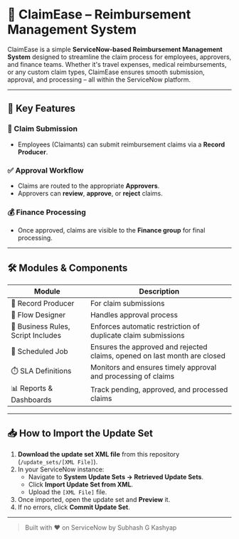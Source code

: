 # 💼 ClaimEase – Reimbursement Management System

ClaimEase is a simple **ServiceNow-based Reimbursement Management System** designed to streamline the claim process for employees, approvers, and finance teams. Whether it's travel expenses, medical reimbursements, or any custom claim types, ClaimEase ensures smooth submission, approval, and processing – all within the ServiceNow platform.

---

## 🚀 Key Features

### 🧾 Claim Submission
- Employees (Claimants) can submit reimbursement claims via a **Record Producer**.

### ✅ Approval Workflow
- Claims are routed to the appropriate **Approvers**.
- Approvers can **review**, **approve**, or **reject** claims.

### 💰 Finance Processing
- Once approved, claims are visible to the **Finance group** for final processing.
---

## 🛠️ Modules & Components

| Module              | Description                                  |
|---------------------|----------------------------------------------|
| 🎫 Record Producer  | For claim submissions                        |
| 🔄 Flow Designer    | Handles approval process         |
| 📜 Business Rules, Script Includes   | Enforces automatic restriction of duplicate claim submissions       |
| 📅 Scheduled Job  | Ensures the approved and rejected claims, opened on last month are closed       |
| ⏱️ SLA Definitions  | Monitors and ensures timely approval and processing of claims       |
| 📊 Reports & Dashboards | Track pending, approved, and processed claims |

---

## 📥 How to Import the Update Set

1. **Download the update set XML file** from this repository (`/update_sets/[XML File]`).
2. In your ServiceNow instance:
   - Navigate to **System Update Sets → Retrieved Update Sets**.
   - Click **Import Update Set from XML**.
   - Upload the `[XML File]` file.
3. Once imported, open the update set and **Preview** it.
4. If no errors, click **Commit Update Set**.

---

> Built with ❤️ on ServiceNow by Subhash G Kashyap
